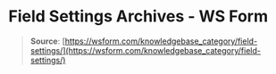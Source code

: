 # Field Settings Archives - WS Form

> **Source**: [https://wsform.com/knowledgebase_category/field-settings/](https://wsform.com/knowledgebase_category/field-settings/)
